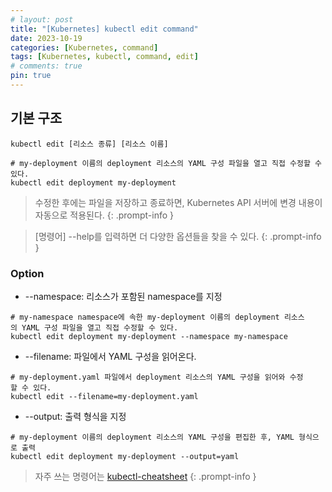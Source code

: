 ```yaml
---
# layout: post
title: "[Kubernetes] kubectl edit command"
date: 2023-10-19
categories: [Kubernetes, command]
tags: [Kubernetes, kubectl, command, edit]
# comments: true
pin: true
---
```


## 기본 구조
```
kubectl edit [리소스 종류] [리소스 이름]

# my-deployment 이름의 deployment 리소스의 YAML 구성 파일을 열고 직접 수정할 수 있다.
kubectl edit deployment my-deployment
```

> 수정한 후에는 파일을 저장하고 종료하면, Kubernetes API 서버에 변경 내용이 자동으로 적용된다.
{: .prompt-info }

> [명령어] --help를 입력하면 더 다양한 옵션들을 찾을 수 있다.
{: .prompt-info }

### Option
- --namespace: 리소스가 포함된 namespace를 지정
```
# my-namespace namespace에 속한 my-deployment 이름의 deployment 리소스의 YAML 구성 파일을 열고 직접 수정할 수 있다.
kubectl edit deployment my-deployment --namespace my-namespace
```

- --filename: 파일에서 YAML 구성을 읽어온다.
```
# my-deployment.yaml 파일에서 deployment 리소스의 YAML 구성을 읽어와 수정할 수 있다.
kubectl edit --filename=my-deployment.yaml
```

- --output: 출력 형식을 지정
```
# my-deployment 이름의 deployment 리소스의 YAML 구성을 편집한 후, YAML 형식으로 출력
kubectl edit deployment my-deployment --output=yaml
```

> 자주 쓰는 명령어는 [kubectl-cheatsheet](https://kubernetes.io/docs/reference/kubectl/cheatsheet/)
{: .prompt-info }